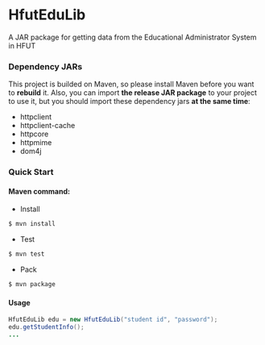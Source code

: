 # HfutEduLib
A JAR package for getting data from the Educational Administrator System in HFUT

### Dependency JARs
This project is builded on Maven, so please install Maven before you want to **rebuild** it.
Also, you can import **the release JAR package** to your project to use it, but you should import these dependency jars **at the same time**:
+ httpclient
+ httpclient-cache
+ httpcore
+ httpmime
+ dom4j


### Quick Start

#### Maven command:

+ Install
```bash
$ mvn install
```

+ Test
```bash
$ mvn test
```

+ Pack
```bash
$ mvn package
```

#### Usage
```java
HfutEduLib edu = new HfutEduLib("student id", "password");
edu.getStudentInfo();
...
```
